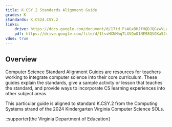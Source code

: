 ```yaml
---
title: K.CSY.2 Standards Alignment Guide
grades: K
standards: K.CS24.CSY.2
links:
    drive: https://docs.google.com/document/d/17td_FsAGxDHJfHQDJQGzwVLaAuPa7a8EtSjeyGIYEtI/edit?usp=drive_link
    pdf: https://drive.google.com/file/d/1lsvHXNMhqTLXVQoO1NE98QVGKa5JvVqN/view?usp=drive_link
vdoe: true
---
```


## Overview

Computer Science Standard Alignment Guides are resources for teachers working to integrate computer science into their core curriculum. These guides explain the standards, give a sample activity or lesson that teaches the standard, and provide ways to incorporate CS learning experiences into other subject areas. 

This particular guide is aligned to standard K.CSY.2 from the Computing Systems strand of the 2024 Kindergarten Virginia Computer Science SOLs.

::supporter[the Virginia Department of Education]